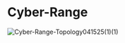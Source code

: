 # Cyber-Range

![Cyber-Range-Topology041525(1)(1)](https://github.com/user-attachments/assets/fd99d745-14bb-4721-b2c7-61903b57c710)

